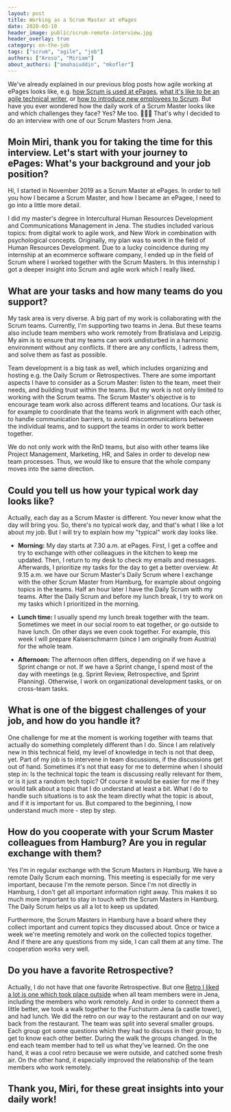 ```yaml
---
layout: post
title: Working as a Scrum Master at ePages
date: 2020-03-10
header_image: public/scrum-remote-interview.jpg
header_overlay: true
category: on-the-job
tags: ["scrum", "agile", "job"]
authors: ["Aroso", "Miriam"]
about_authors: ["amahaiuddin", "mkofler"]
---
```


We've already explained in our previous blog posts how agile working at ePages looks like, e.g. [how Scrum is used at ePages](/blog/methods-and-tools/epages-turns-agile/), [what it's like to be an agile technical writer](/blog/methods-and-tools/what-its-like-to-be-an-agile-technical-writer/), or [how to introduce new employees to Scrum](/blog/methods-and-tools/how-to-introduce-new-employees-to-scrum/).
But have you ever wondered how the daily work of a Scrum Master looks like and which challenges they face?
Yes?
Me too. 🙋🏻‍♀️ 
That's why I decided to do an interview with one of our Scrum Masters from Jena.

## Moin Miri, thank you for taking the time for this interview. Let's start with your journey to ePages: What's your background and your job position?

Hi, I started in November 2019 as a Scrum Master at ePages.
In order to tell you how I became a Scrum Master, and how I became an ePagee, I need to go into a little more detail.

I did my master's degree in Intercultural Human Resources Development and Communications Management in Jena.
The studies included various topics: from digital work to agile work, and New Work in combination with psychological concepts.
Originally, my plan was to work in the field of Human Resources Development.
Due to a lucky coincidence during my internship at an ecommerce software company, I ended up in the field of Scrum where I worked together with the Scrum Masters. 
In this internship I got a deeper insight into Scrum and agile work which I really liked.

## What are your tasks and how many teams do you support? 

My task area is very diverse.
A big part of my work is collaborating with the Scrum teams.
Currently, I'm supporting two teams in Jena.
But these teams also include team members who work remotely from Bratislava and Leipzig.
My aim is to ensure that my teams can work undisturbed in a harmonic environment without any conflicts.
If there are any conflicts, I adress them, and solve them as fast as possible.

Team development is a big task as well, which includes organizing and hosting e.g. the Daily Scrum or Retrospectives.
There are some important aspects I have to consider as a Scrum Master: listen to the team, meet their needs, and building trust within the teams.
But my work is not only limited to working with the Scrum teams.
The Scrum Master's objective is to encourage team work also across different teams and locations.
Our task is for example to coordinate that the teams work in alignment with each other, to handle communication barriers, to avoid miscommunications between the individual teams, and to support the teams in order to work better together.

We do not only work with the RnD teams, but also with other teams like Project Management, Marketing, HR, and Sales in order to develop new team processes.
Thus, we would like to ensure that the whole company moves into the same direction.

## Could you tell us how your typical work day looks like?

Actually, each day as a Scrum Master is different.
You never know what the day will bring you. 
So, there's no typical work day, and that's what I like a lot about my job.
But I will try to explain how my "typical" work day looks like.

* **Morning:**
My day starts at 7.30 a.m. at ePages.
First, I get a coffee and try to exchange with other colleagues in the kitchen to keep me updated.
Then, I return to my desk to check my emails and messages.
Afterwards, I prioritize my tasks for the day to get a better overview.
At 9.15 a.m. we have our Scrum Master's Daily Scrum where I exchange with the other Scrum Master from Hamburg, for example about ongoing topics in the teams.
Half an hour later I have the Daily Scrum with my teams.
After the Daily Scrum and before my lunch break, I try to work on my tasks which I prioritized in the morning.

+ **Lunch time:**
I usually spend my lunch break together with the team.
Sometimes we meet in our social room to eat together, or go outside to have lunch.
On other days we even cook together.
For example, this week I will prepare Kaiserschmarrn (since I am originally from Austria) for the whole team. 

* **Afternoon:**
The afternoon often differs, depending on if we have a Sprint change or not.
If we have a Sprint change, I spend most of the day with meetings (e.g. Sprint Review, Retrospective, and Sprint Planning).
Otherwise, I work on organizational development tasks, or on cross-team tasks.

## What is one of the biggest challenges of your job, and how do you handle it?

One challenge for me at the moment is working together with teams that actually do something completely different than I do.
Since I am relatively new in this technical field, my level of knowledge in tech is not that deep, yet.
Part of my job is to intervene in team discussions, if the discussions get out of hand.
Sometimes it's not that easy for me to determine when I should step in: 
Is the technical topic the team is discussing really relevant for them, or is it just a random tech topic?
Of course it would be easier for me if they would talk about a topic that I do understand at least a bit.
What I do to handle such situations is to ask the team directly what the topic is about, and if it is important for us.
But compared to the beginning, I now understand much more - step by step.

## How do you cooperate with your Scrum Master colleagues from Hamburg? Are you in regular exchange with them?

Yes I'm in regular exchange with the Scrum Masters in Hamburg.
We have a remote Daily Scrum each morning.
This meeting is especially for me very important, because I'm the remote person.
Since I'm not directly in Hamburg, I don't get all important information right away.
This makes it so much more important to stay in touch with the Scrum Masters in Hamburg.
The Daily Scrum helps us all a lot to keep us updated.

Furthermore, the Scrum Masters in Hamburg have a board where they collect important and current topics they discussed about.
Once or twice a week we're meeting remotely and work on the collected topics together.
And if there are any questions from my side, I can call them at any time.
The cooperation works very well.

## Do you have a favorite Retrospective?

Actually, I do not have that one favorite Retrospective.
But one [Retro I liked a lot is one which took place outside](/blog/methods-and-tools/our-top-three-formats-for-outdoor-retrospectives/) when all team members were in Jena, including the members who work remotely.
And in order to connect them a little better, we took a walk together to the Fuchsturm Jena (a castle tower), and had lunch.
We did the retro on our way to the restaurant and on our way back from the restaurant.
The team was split into several smaller groups.
Each group got some questions which they had to discuss in their group, to get to know each other better.
During the walk the groups changed.
In the end each team member had to tell us what they've learned.
On the one hand, it was a cool retro because we were outside, and catched some fresh air.
On the other hand, it especially improved the relationship of the team members who work remotely.

## Thank you, Miri, for these great insights into your daily work!